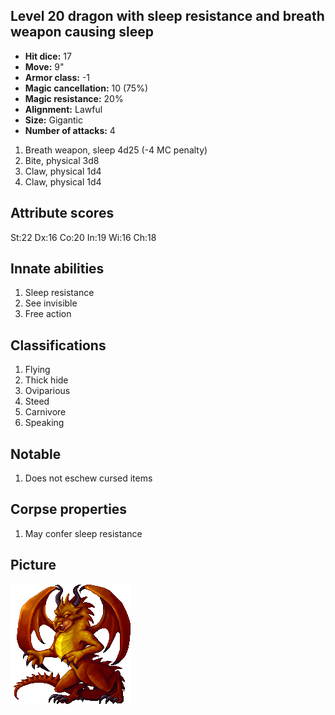 ## Level 20 dragon with sleep resistance and breath weapon causing sleep
- **Hit dice:** 17
- **Move:** 9"
- **Armor class:** -1
- **Magic cancellation:** 10 (75%)
- **Magic resistance:** 20%
- **Alignment:** Lawful
- **Size:** Gigantic
- **Number of attacks:** 4
1. Breath weapon, sleep 4d25 (-4 MC penalty)
2. Bite, physical 3d8
3. Claw, physical 1d4
4. Claw, physical 1d4
## Attribute scores
St:22 Dx:16 Co:20 In:19 Wi:16 Ch:18
## Innate abilities
1. Sleep resistance
2. See invisible
3. Free action
## Classifications
1. Flying
2. Thick hide
3. Oviparious
4. Steed
5. Carnivore
6. Speaking
## Notable
1. Does not eschew cursed items
## Corpse properties
1. May confer sleep resistance
## Picture
![Orange dragon](https://github.com/hyvanmielenpelit/GnollHackTileSet/blob/main/Monsters/orange_dragon/orange_dragon.png)
